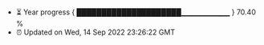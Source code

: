 - ⏳ Year progress { █████████████████████▁▁▁▁▁▁▁▁▁ } 70.40 %
- ⏰ Updated on Wed, 14 Sep 2022 23:26:22 GMT

